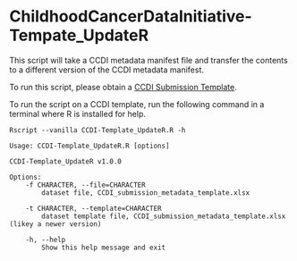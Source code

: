 # ChildhoodCancerDataInitiative-Tempate_UpdateR
This script will take a CCDI metadata manifest file and transfer the contents to a different version of the CCDI metadata manifest.

To run this script, please obtain a [CCDI Submission Template](https://github.com/CBIIT/ccdi-model/tree/main/metadata-manifest).

To run the script on a CCDI template, run the following command in a terminal where R is installed for help.

```
Rscript --vanilla CCDI-Template_UpdateR.R -h
```

```
Usage: CCDI-Template_UpdateR.R [options]

CCDI-Template_UpdateR v1.0.0

Options:
	-f CHARACTER, --file=CHARACTER
		dataset file, CCDI_submission_metadata_template.xlsx

	-t CHARACTER, --template=CHARACTER
		dataset template file, CCDI_submission_metadata_template.xlsx (likey a newer version)

	-h, --help
		Show this help message and exit
```
